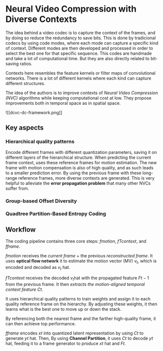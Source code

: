# Neural Video Compression with Diverse Contexts

The idea behind a video codec is to capture the context of the frames, and by doing so reduce the redundancy to save bits. This is done by tradicional codecs by using code modes, where each mode can capture a specific kind of context. Different modes are then developed and processed in order to select the best one for that specific sequence. This codes are handmade and take a lot of computational time. But they are also directly related to bit-saving ratios.

Contexts here resembles the feature kernels or filter maps of convolutional networks. There is a lot of different kernels where each kind can capture different structures.

The idea of the authors is to improve contexts of *Neural Video Compression (NVC)* algorithms while keeping computational cost at low. They propose improvements both in temporal space as in spatial space.

![[dcvc-dc-framework.png]]
## Key aspects

### Hierarchical quality patterns

Encode different frames with different quantization parameters, saving it on different layers of the hierarchical structure. When predicting the current frame context, uses these reference frames for motion estimation. The new frame with motion compensation is also of high quality, and as such leads to a smaller prediction error. By using the previous frame with these long-range reference frames, more diverse contexts are generated. This is very helpful to alleviate the **error propagation problem** that many other NVCs suffer from.

### Group-based Offset Diversity



### Quadtree Partition-Based Entropy Coding

## Workflow

The coding pipeline contains three core steps: $fmotion$, $fTcontext$, and $fframe$.

$fmotion$ receives the *current frame* + the previous *reconstructed frame*. It uses **optical flow network** it to estimate the motion vector (MV) $v_t$, which is encoded and decoded as $v_t$ hat.

$fTcontext$ receives the decoded $v_t$hat with the propagated feature $Ft-1$ from the previous frame. It then *extracts the motion-aligned temporal context feature* $Ct$.

It uses hierarchical quality patterns to train weights and assign it to each quality reference frame on the hierarchy. By adjusting these weights, it then learns what is the best one to move up or down the stack.

By referencing both the nearest frame and the farther high-quality frame, it can then achieve top performance.

$fframe$ encodes $xt$ into quantized latent representation by using $Ct$ to generate $yt$ hat. Then, By using **Channel Partition**, it uses $Ct$ to decode $yt$ hat, feeding it to a frame generator to produce $xt$ hat and $Ft$.
